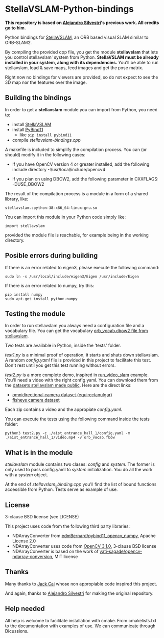 # StellaVSLAM-Python-bindings
**This repository is based on [Alejandro Silvestri](https://github.com/AlejandroSilvestri)'s previous work. All credits go to him.**

Python bindings for [StellaVSLAM](https://github.com/stella-cv/stella_vslam), an ORB based visual SLAM similar to ORB-SLAM2.

By compiling the provided cpp file, you get the module **stellavslam** that lets you control stellavslam' system from Python. **StellaVSLAM must be already installed in your system, along with its dependencies.** You'll be able to run stellavslam, load & save maps, feed images and get the pose matrix.

Right now no bindings for viewers are provided, so do not expect to see the 3D map nor the features over the image.

## Building the bindings
In order to get a **stellavslam** module you can import from Python, you need to:

* install [StellaVSLAM](https://stella-cv.readthedocs.io/en/latest/installation.html#chapter-installation)
* install [PyBind11](https://github.com/pybind/pybind11)
  * like ```pip install pybind11```
* compile _stellavslam-bindings.cpp_ 

A makefile is included to simplify the compilation process. You can (or should) modify it in the following cases:

* If you have OpenCV version 4 or greater installed, add the following include directory
    -I/usr/local/include/opencv4

* If you plan on using DBOW2, add the following parameter in CXXFLAGS:
    -DUSE_DBOW2

The result of the compilation process is a module in a form of a shared library, like:

    stellavslam.cpython-38-x86_64-linux-gnu.so

You can import this module in your Python code simply like:

    import stellavslam
    
provided the module file is reachable, for example being in the working directory.

## Posible errors during building

If there is an error related to eigen3, please execute the following command:

    sudo ln -s /usr/local/include/eigen3/Eigen /usr/include/Eigen

If there is an error related to numpy, try this:

    pip install numpy
    sudo apt-get install python-numpy

## Testing the module

In order to run stellavslam you always need a configuration file and a vocabulary file.  You can get the vocabulary [orb_vocab.dbow2 file from stellavslam](https://github.com/StellaVSLAM-Community/DBoW2_orb_vocab).

Two tests are available in Python, inside the 'tests' folder.

_test1.py_ is a minimal proof of operation, it starts and shuts down stellavslam.  A random _config.yaml_ file is provided in this project to facilitate this test.  Don't rest until you get this test running without errors.

_test2.py_ is a more complete demo, inspired in [run_video_slam](https://github.com/stella-cv/stella_vslam/blob/main/example/run_video_slam.cc) example.  You'll need a video with the right config.yaml.  You can download them from the [datasets stellavslam made public](https://stella-cv.readthedocs.io/en/latest/example.html#section-example-standard-datasets). Here are the direct links:

* [omnidirectional camera dataset (equirectanulgar)](https://drive.google.com/drive/folders/1A_gq8LYuENePhNHsuscLZQPhbJJwzAq4)
* [fisheye camera dataset](https://drive.google.com/drive/folders/1SVDsgz-ydm1pAbrdmhRQTmWhJnUl_xr8)

Each zip contains a video and the appropiate _config.yaml_.

You can execute the tests using the following command inside the tests folder:

    python3 test2.py -c ./aist_entrance_hall_1/config.yaml -m ./aist_entrance_hall_1/video.mp4 -v orb_vocab.fbow


## What is in the module
_stellavslam_ module contains two clases: _config_ and _system_.  The former is only used to pass config.yaml to _system_ initialization.  You do all the work with a _system_ object.

At the end of _stellavslam_binding.cpp_ you'll find the list of bound functions accessible from Python.  Tests serve as example of use.


## License
3-clause BSD license (see LICENSE)

This project uses code from the following third party libraries:

* NDArrayConverter from [edmBernard/pybind11_opencv_numpy](https://github.com/edmBernard/pybind11_opencv_numpy), Apache License 2.0
* NDArrayConverter uses code from [OpenCV 3.1.0](https://github.com/opencv/opencv/tree/3.1.0), 3-clause BSD license
* NDArrayConverter is based on the work of [yati-sagade/opencv-ndarray-conversion](https://github.com/yati-sagade/opencv-ndarray-conversion), MIT license

## Thanks
Many thanks to [Jack Cai](https://github.com/JackCai1206/stellavslam/blob/master/python/bindings.cc) whose non appropiable code inspired this project.

And again, thanks to [Alejandro Silvestri](https://github.com/AlejandroSilvestri) for making the original repository.

## Help needed
All help is welcome to facilitate installation with cmake.  From cmakelists.txt to the documentation with examples of use.
We can communicate through Dicussions.
